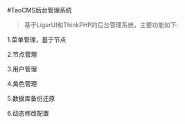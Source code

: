 #TaoCMS后台管理系统
>基于LigerUI和ThinkPHP的后台管理系统，主要功能如下:

1.菜单管理，基于节点

2.节点管理

3.用户管理

4.角色管理

5.数据库备份还原

6.动态修改配置